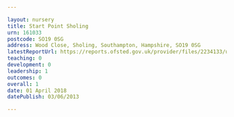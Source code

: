 ```yaml
---

layout: nursery
title: Start Point Sholing
urn: 161033
postcode: SO19 0SG
address: Wood Close, Sholing, Southampton, Hampshire, SO19 0SG
latestReportUrl: https://reports.ofsted.gov.uk/provider/files/2234133/urn/161033.pdf
teaching: 0
development: 0
leadership: 1
outcomes: 0
overall: 1
date: 01 April 2018 
datePublish: 03/06/2013

---
```

